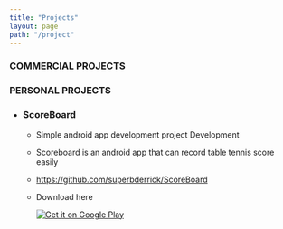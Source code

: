 ```yaml
---
title: "Projects"
layout: page
path: "/project"
---
```


### COMMERCIAL PROJECTS



### PERSONAL PROJECTS

- ### ScoreBoard
    
    -  Simple android app development project Development
    -  Scoreboard is an android app that can record table tennis score easily

    - https://github.com/superbderrick/ScoreBoard   

    -  Download here 

       [![Get it on Google Play](http://developer.android.com/images/brand/en_generic_rgb_wo_60.png)](https://play.google.com/store/apps/details?id=io.github.superbderrick.scoreboard)